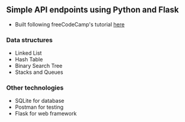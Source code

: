 ## Simple API endpoints using Python and Flask

- Built following freeCodeCamp's
  tutorial [here](https://www.freecodecamp.org/news/learn-data-structures-flask-api-python/)

### Data structures

- Linked List
- Hash Table
- Binary Search Tree
- Stacks and Queues

### Other technologies

- SQLite for database
- Postman for testing
- Flask for web framework